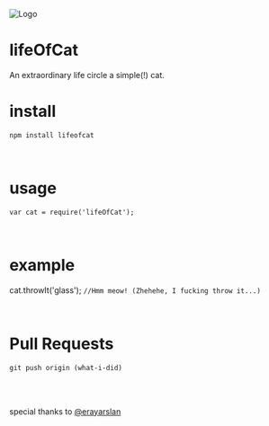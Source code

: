 ![Logo](http://i.imgur.com/ebNPxmX.jpg)

# lifeOfCat

An extraordinary life circle a simple(!) cat.

# install
  ```
  npm install lifeofcat
  ```
<br>  
  
# usage
```
var cat = require('lifeOfCat');
```
<br>

# example

cat.throwIt('glass');  `//Hmm meow! (Zhehehe, I fucking throw it...)`

<br>


# Pull Requests
```
git push origin (what-i-did)
```
<br><br>

special thanks to [@erayarslan](https://github.com/erayarslan)
